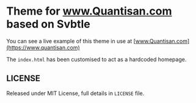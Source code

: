 # Theme for www.Quantisan.com based on Svbtle

You can see a live example of this theme in use at [www.Quantisan.com](https://www.quantisan.com)

The `index.html` has been customised to act as a hardcoded homepage.

## LICENSE

Released under MIT License, full details in `LICENSE` file.